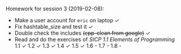 Homework for session 3 (2019-02-08):

* Make a user account for `eric` on laptop ✓
* Fix hashtable\_size and test it ✓
* Double check the includes ~~(cpp-clean from google)~~ ✓
* Read and do the exercises of *SICP 1.1 Elements of Programming*  
  1.1 ✓ 1.2 ✓ 1.3 ✓ 1.4 ✓ 1.5 ✓ 1.6 - 1.7 - 1.8 -
